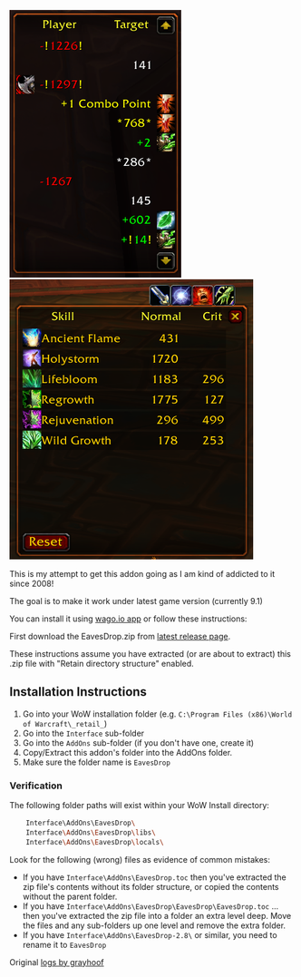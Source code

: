 ![](misc/eaves1.png)
![](misc/eaves2.png)

This is my attempt to get this addon going as I am kind of addicted to it since 2008!

The goal is to make it work under latest game version (currently 9.1)

You can install it using [wago.io app](https://addons.wago.io/addons/eavesdrop) or follow these instructions:

First download the EavesDrop.zip from [latest release page](https://github.com/spamwax/EavesDrop/releases/latest).

These instructions assume you have extracted (or are about to extract)
this .zip file with "Retain directory structure" enabled.

## Installation Instructions

1. Go into your WoW installation folder (e.g. `C:\Program Files (x86)\World of Warcraft\_retail_`)
2. Go into the `Interface` sub-folder
3. Go into the `AddOns` sub-folder (if you don't have one, create it)
4. Copy/Extract this addon's folder into the AddOns folder.
5. Make sure the folder name is `EavesDrop`

### Verification

  The following folder paths will exist within your WoW Install directory:

```sh
    Interface\AddOns\EavesDrop\
    Interface\AddOns\EavesDrop\libs\
    Interface\AddOns\EavesDrop\locals\
```

  Look for the following (wrong) files as evidence of common mistakes:

  * If you have `Interface\AddOns\EavesDrop.toc`
    then you've extracted the zip file's contents without its
        folder structure, or copied the contents without the parent
        folder.
  * If you have `Interface\AddOns\EavesDrop\EavesDrop\EavesDrop.toc`
    ... then you've extracted the zip file into a folder an extra
        level deep. Move the files and any sub-folders up one level
        and remove the extra folder.
  * If you have `Interface\AddOns\EavesDrop-2.8\` or similar, you need to rename it to `EavesDrop`

Original [logs by grayhoof](misc/old_readme.md)
